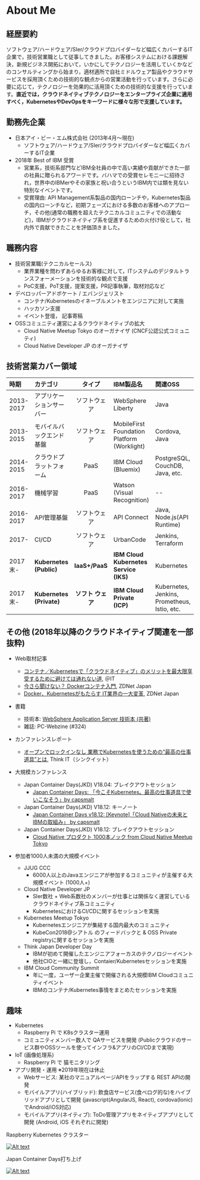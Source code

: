# About Me
## 経歴要約
ソフトウェア/ハードウェア/SIer/クラウドプロバイダーなど幅広くカバーするIT企業で，技術営業職として従事してきました。お客様システムにおける課題解決，新規ビジネス開拓において，いかにしてテクノロジーを活用していくかなどのコンサルティングから始まり，適材適所で自社ミドルウェア製品やクラウドサービスを採用頂くための技術的な観点からの営業活動を行っています。さらに必要に応じて，テクノロジーを効果的に活用頂くための技術的な支援を行っています。**直近では，クラウドネイティブテクノロジーをエンタープライズ企業に適用すべく，KubernetesやDevOpsをキーワードに様々な形で支援しています。**

## 勤務先企業
- 日本アイ・ビー・エム株式会社 (2013年4月〜現在)
  - ソフトウェア/ハードウェア/SIer/クラウドプロバイダーなど幅広くカバーするIT企業
- 2018年 Best of IBM 受賞
  - 営業系，技術系部門などIBM全社員の中で高い実績や貢献ができた一部の社員に贈られるアワードです。バハマでの受賞セレモニーに招待され，世界中のIBMerやその家族と祝い合うというIBM内では類を見ない特別なイベントです。
  - 受賞理由: API Management系製品の国内ローンチや，Kubernetes製品の国内ローンチなど，初期フェーズにおける多数のお客様へのアプローチ，その他(通常の職務を超えたテクニカルコミュニティでの活動など)，IBMがクラウドネイティブ系を促進するための火付け役として，社内外で貢献できたことを評価頂きました。

## 職務内容
- 技術営業職(テクニカルセールス)
  - 業界業種を問わずあらゆるお客様に対して，ITシステムのデジタルトランスフォーメーションを技術的な観点で支援
  - PoC支援，PoT支援，提案支援，PR記事執筆，取材対応など
- デベロッパーアドボケート / エバンジェリスト
  - コンテナ/Kubernetesのイネーブルメントをエンジニアに対して実施
  - ハッカソン支援
  - イベント登壇， 記事寄稿
- OSSコミュニティ運営によるクラウドネイティブの拡大
  - Cloud Native Meetup Tokyo のオーガナイザ (CNCF公認公式コミュニティ)
  - Cloud Native Developer JP のオーガナイザ

## 技術営業カバー領域

|時期|カテゴリ|タイプ|IBM製品名|関連OSS|
|:--|:--|:--:|:--|:--|
|2013-2017|アプリケーションサーバー|ソフトウェア|WebSphere Liberty|Java|
|2013-2015|モバイルバックエンド基盤|ソフトウェア|MobileFirst Foundation Platform (Worklight)|Cordova, Java|
|2014-2015|クラウドプラットフォーム|PaaS|IBM Cloud (Bluemix)|PostgreSQL, CouchDB, Java, etc.|
|2016-2017|機械学習|PaaS|Watson (Visual Recognition)|--|
|2016-2017|API管理基盤|ソフトウェア|API Connect|Java, Node.js(API Runtime)|
|2017-|CI/CD|ソフトウェア|UrbanCode|Jenkins, Terraform|
|2017末-|**Kubernetes (Public)**|**IaaS+/PaaS**|**IBM Cloud Kubernetes Service (IKS)**|Kubernetes|
|2017末-|**Kubernetes (Private)**|**ソフト  ウェア**|**IBM Cloud Private (ICP)**|Kubernetes, Jenkins, Prometheus, Istio, etc.|

## その他 (2018年以降のクラウドネイティブ関連を一部抜粋)
- Web取材記事
  - [コンテナ／Kubernetesで「クラウドネイティブ」のメリットを最大限享受するために避けては通れない道](http://www.atmarkit.co.jp/ait/articles/1811/29/news007.html), ＠IT 
  - [今さら聞けない？ Dockerコンテナ入門](https://japan.zdnet.com/paper/30000796/30002796/), ZDNet Japan
  - [Docker、Kubernetesがもたらす IT業界の一大変革](https://japan.zdnet.com/paper/30000796/30002797/), ZDNet Japan

- 書籍
  - 技術本: [WebSphere Application Server 技術本 (共著)](https://www.amazon.co.jp/WebSphere-Application-Server%E6%A7%8B%E7%AF%89%E3%83%BB%E9%81%8B%E7%94%A8%E3%83%90%E3%82%A4%E3%83%96%E3%83%AB-%E3%80%90WAS9-0-Liberty%E5%AF%BE%E5%BF%9C%E3%80%91/dp/4774196193)
  - 雑誌: PC-Webzine (#324)

- カンファレンスレポート
  - [オープンでロックインなし 業務でKubernetesを使うための“最高の仕事道具”とは](https://thinkit.co.jp/article/14034), Think IT（シンクイット）

- 大規模カンファレンス
  - Japan Container Days(JKD) V18.04: ブレイクアウトセッション
    - [Japan Container Days: 「今こそKubernetes。最高の仕事道具で使いこなそう」by capsmalt](https://www.slideshare.net/capsmalt/japan-container-days-kubernetesby-capsmalt)
  - Japan Container Days(JKD) V18.12: キーノート
    - [Japan Container Days v18\.12: \[Keynote\]「Cloud Nativeの未来とIBMの取組み」 by capsmalt](https://www.slideshare.net/capsmalt/jkdv1812keynoteibmcapsmalt)
  - Japan Container Days(JKD) V18.12: ブレイクアウトセッション
    - [Cloud Native プロダクト 1000本ノック from Cloud Native Meetup Tokyo](https://speakerdeck.com/masayaaoyama/jkd1812-cloudnativemeetup)

- 参加者1000人未満の大規模イベント
  - JJUG CCC
    - 6000人以上のJavaエンジニアが参加するコミュニティが主催する大規模イベント (1000人+)
  - Cloud Native Developer JP
    - SIer数社 + Web系数社のメンバーが仕事とは関係なく運営しているクラウドネイティブ系コミュニティ
    - KubernetesにおけるCI/CDに関するセッションを実施
  - Kubernetes Meetup Tokyo
    - Kubernetesエンジニアが集結する国内最大のコミュニティ
    - KubeCon2018@シアトル のフィードバックと & OSS Private registryに関するセッションを実施
  - Think Japan Developer Day
    - IBMが初めて開催したエンジニアフォーカスのテクノロジーイベント
    - 他社CIOと一緒に登壇し，Contaier/Kubernetesセッションを実施
  - IBM Cloud Community Summit
    - 年に一度，ユーザー企業主催で開催される大規模IBM Cloudコミュニティイベント
    - IBMのコンテナ/Kubernetes事情をまとめたセッションを実施

## 趣味
- Kubernetes
  - Raspberry Pi で K8sクラスター運用
  - コミュニティメンバー数人で QAサービスを開発 (Publicクラウドのサービス群やOSSツールを使ってインフラ&アプリのCI/CDまで実現)
- IoT (画像処理系)
  - Raspberry Pi で 猫モニタリング
- アプリ開発・運用 ※2019年現在は休止
  - Webサービス: 某社のマニュアルページAPIをラップする REST APIの開発
  - モバイルアプリ(ハイブリッド): 飲食店サービス(食べログ的な)をハイブリッドアプリとして開発 (javascript(AngularJS, React), cordova(Ionic)でAndroid/iOS対応)
  - モバイルアプリ(ネイティブ): ToDo管理アプリをネイティブアプリとして開発 (Android, iOS それぞれに開発)
  
Raspberry Kubernetes クラスター

[![Alt text](https://scontent-nrt1-1.xx.fbcdn.net/v/t1.0-9/38422365_1784828494944419_5341853290793533440_n.jpg?_nc_cat=101&_nc_ht=scontent-nrt1-1.xx&oh=af1efe9c930da15db9b22d8a1f404fdc&oe=5CF91291)](https://www.facebook.com/100002518578378/posts/1784828524944416/)

Japan Container Days打ち上げ

[![Alt text](https://scontent-nrt1-1.xx.fbcdn.net/v/t1.0-9/47573580_1945944968832770_7807684244100087808_n.jpg?_nc_cat=103&_nc_ht=scontent-nrt1-1.xx&oh=2af8d256f9b084adb7600550a651a142&oe=5CEA19F0)](https://www.facebook.com/100002518578378/posts/1945945005499433/)
